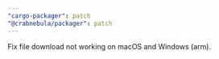 ```yaml
---
"cargo-packager": patch
"@crabnebula/packager": patch
---
```


Fix file download not working on macOS and Windows (arm).
